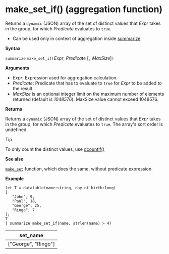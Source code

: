 # make_set_if() (aggregation function)

Returns a `dynamic` (JSON) array of the set of distinct values that *Expr* takes in the group, for which *Predicate* evaluates to `true`.

* Can be used only in context of aggregation inside [summarize](summarizeoperator.md)

**Syntax**

`summarize` `make_set_if(`*Expr*, *Predicate* [`,` *MaxSize*]`)`

**Arguments**

* *Expr*: Expression used for aggregation calculation.
* *Predicate*: Predicate that has to evaluate to `true` for *Expr* to be added to the result.
* *MaxSize* is an optional integer limit on the maximum number of elements returned (default is *1048576*). MaxSize value cannot exceed 1048576.

**Returns**

Returns a `dynamic` (JSON) array of the set of distinct values that *Expr* takes in the group, for which *Predicate* evaluates to `true`.
The array's sort order is undefined.

> [!TIP]
> To only count the distinct values, use [dcountif()](dcountif-aggfunction.md)

**See also**

[`make_set`](./makeset-aggfunction.md) function, which does the same, without predicate expression.

**Example**

<!-- csl -->
```
let T = datatable(name:string, day_of_birth:long)
[
   "John", 9,
   "Paul", 18,
   "George", 25,
   "Ringo", 7
];
T
| summarize make_set_if(name, strlen(name) > 4)
```

|set_name|
|----|
|["George", "Ringo"]|
